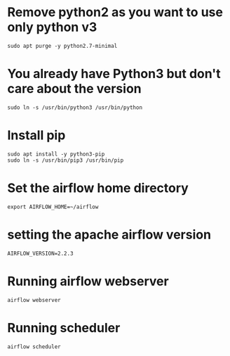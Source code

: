 # Remove python2 as you want to use only python v3
    sudo apt purge -y python2.7-minimal

# You already have Python3 but don't care about the version 
    sudo ln -s /usr/bin/python3 /usr/bin/python

# Install pip
    sudo apt install -y python3-pip
    sudo ln -s /usr/bin/pip3 /usr/bin/pip

# Set the airflow home directory
    export AIRFLOW_HOME=~/airflow

# setting the apache airflow version
    AIRFLOW_VERSION=2.2.3


# Running airflow webserver
    airflow webserver

# Running scheduler
    airflow scheduler


